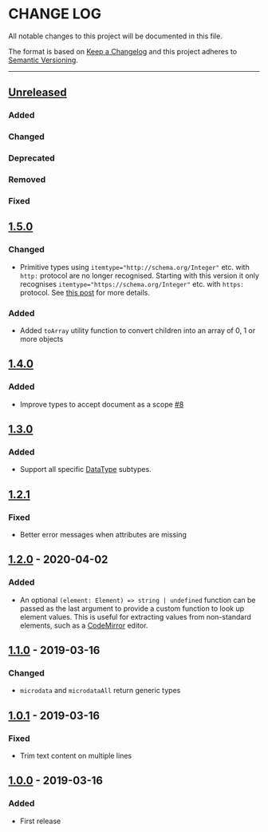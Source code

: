 # CHANGE LOG
All notable changes to this project will be documented in this file.

The format is based on [Keep a Changelog](http://keepachangelog.com/)
and this project adheres to [Semantic Versioning](http://semver.org/).

----
## [Unreleased]

### Added

### Changed

### Deprecated

### Removed

### Fixed

## [1.5.0]

### Changed

* Primitive types using `itemtype="http://schema.org/Integer"` etc. with `http:` protocol are no longer recognised.
  Starting with this version it only recognises `itemtype="https://schema.org/Integer"` etc. with `https:` protocol.
  See [this post](https://stackoverflow.com/questions/55242400/itemtype-with-http-or-better-https) for more details.

### Added

* Added `toArray` utility function to convert children into an array of 0, 1 or more objects

## [1.4.0]

### Added

* Improve types to accept document as a scope [#8](https://github.com/cucumber/microdata/pull/8)

## [1.3.0]

### Added

* Support all specific [DataType](https://schema.org/DataType) subtypes.

## [1.2.1]

### Fixed

* Better error messages when attributes are missing

## [1.2.0] - 2020-04-02

### Added

* An optional `(element: Element) => string | undefined` function can be passed as the last argument to
  provide a custom function to look up element values. This is useful for extracting values from non-standard
  elements, such as a [CodeMirror](https://codemirror.net/) editor.

## [1.1.0] - 2019-03-16

### Changed

* `microdata` and `microdataAll` return generic types

## [1.0.1] - 2019-03-16

### Fixed

* Trim text content on multiple lines

## [1.0.0] - 2019-03-16

### Added

* First release

<!-- Releases -->
[Unreleased]: https://github.com/cucumber/microdata/compare/v1.5.0...master
[1.5.0]:      https://github.com/cucumber/microdata/compare/v1.4.0...v1.5.0
[1.4.0]:      https://github.com/cucumber/microdata/compare/v1.3.0...v1.4.0
[1.3.0]:      https://github.com/cucumber/microdata/compare/v1.2.1...v1.3.0
[1.2.1]:      https://github.com/cucumber/microdata/compare/v1.2.0...v1.2.1
[1.2.0]:      https://github.com/cucumber/microdata/compare/v1.1.0...v1.2.0
[1.1.0]:      https://github.com/cucumber/microdata/compare/v1.0.1...v1.1.0
[1.0.1]:      https://github.com/cucumber/microdata/compare/v1.0.0...v1.0.1
[1.0.0]:      https://github.com/cucumber/microdata/releases/tag/v1.0.0

<!-- Contributors in alphabetical order -->
[aslakhellesoy]:    https://github.com/aslakhellesoy
[motiejunas]:       https://github.com/motiejunas

